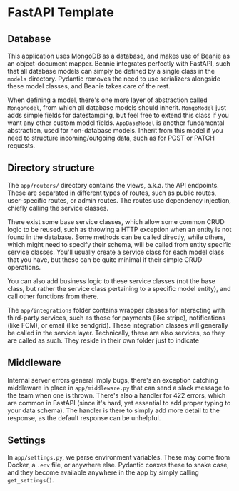 # FastAPI Template



## Database

This application uses MongoDB as a database, and makes use of [Beanie](https://beanie-odm.dev)
as an object-document mapper. Beanie integrates perfectly with FastAPI, such that all database
models can simply be defined by a single class in the `models` directory. Pydantic removes the
need to use serializers alongside these model classes, and Beanie takes care of the rest.

When defining a model, there's one more layer of abstraction called `MongoModel`, from which
all database models should inherit. `MongoModel` just adds simple fields for datestamping, but
feel free to extend this class if you want any other custom model fields. `AppBaseModel`
is another fundamental abstraction, used for non-database models. Inherit from this model
if you need to structure incoming/outgoing data, such as for POST or PATCH requests.


## Directory structure

The `app/routers/` directory contains the views, a.k.a. the API endpoints. These are separated in
different types of routes, such as public routes, user-specific routes, or admin routes. The routes
use dependency injection, chiefly calling the service classes.

There exist some base service classes, which allow some common CRUD logic to be reused, such as
throwing a HTTP exception when an entity is not found in the database. Some methods can be called
directly, while others, which might need to specify their schema, will be called from entity
specific service classes. You'll usually create a service class for each model class that you have,
but these can be quite minimal if their simple CRUD operations.

You can also add business logic to these service classes (not the base class, but rather the service class
pertaining to a specific model entity), and call other functions from there.

The `app/integrations` folder contains wrapper classes for interacting with third-party services, such
as those for payments (like stripe), notifications (like FCM), or email (like sendgrid). These integration
classes will generally be called in the service layer. Technically, these are also services, so they are
called as such. They reside in their own folder just to indicate



## Middleware

Internal server errors general imply bugs, there's an exception catching middleware in place
in `app/middleware.py` that can send a slack message to the team when one is thrown. There's
also a handler for 422 errors, which are common in FastAPI (since it's hard, yet essential
to add proper typing to your data schema). The handler is there to simply add more detail to
the response, as the default response can be unhelpful.


## Settings

In `app/settings.py`, we parse environment variables. These may come from Docker, a `.env` file,
or anywhere else. Pydantic coaxes these to snake case, and they become available anywhere in the
app by simply calling `get_settings()`.
